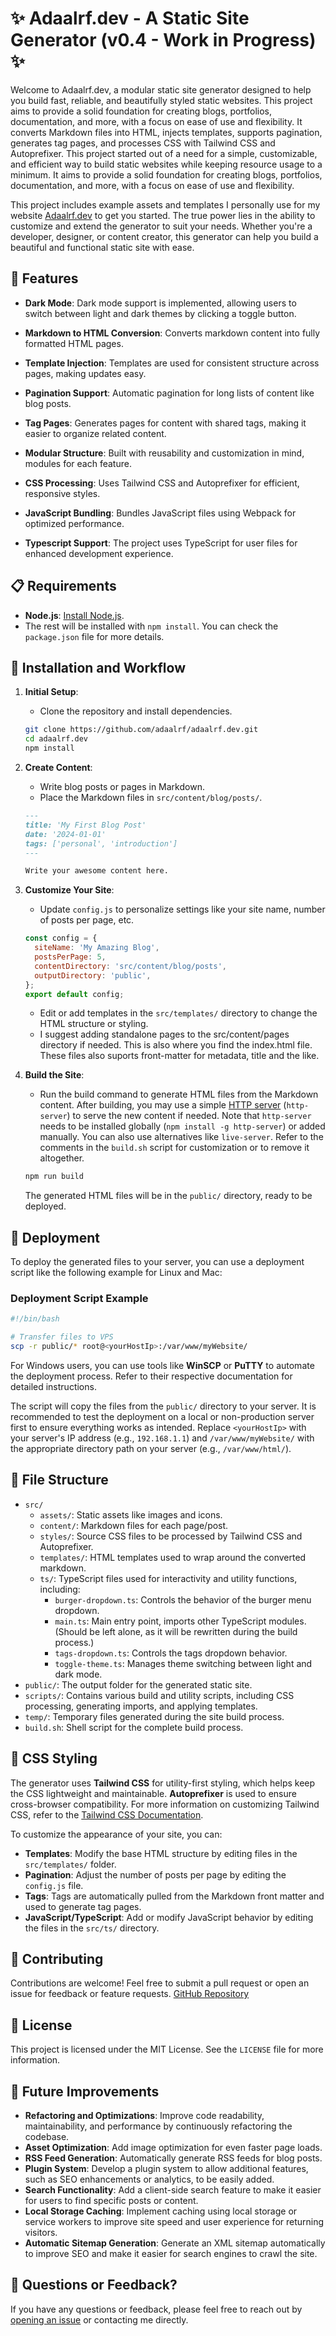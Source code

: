 # ✨ Adaalrf.dev - A Static Site Generator (v0.4 - Work in Progress) ✨

Welcome to Adaalrf.dev, a modular static site generator designed to help you build fast, reliable, and beautifully styled static websites. This project aims to provide a solid foundation for creating blogs, portfolios, documentation, and more, with a focus on ease of use and flexibility. It converts Markdown files into HTML, injects templates, supports pagination, generates tag pages, and processes CSS with Tailwind CSS and Autoprefixer.
This project started out of a need for a simple, customizable, and efficient way to build static websites while keeping resource usage to a minimum. It aims to provide a solid foundation for creating blogs, portfolios, documentation, and more, with a focus on ease of use and flexibility.

This project includes example assets and templates I personally use for my website [Adaalrf.dev](https://adaalrf.dev/) to get you started. The true power lies in the ability to customize and extend the generator to suit your needs. Whether you're a developer, designer, or content creator, this generator can help you build a beautiful and functional static site with ease.

## 🚀 Features

- **Dark Mode**: Dark mode support is implemented, allowing users to switch between light and dark themes by clicking a toggle button.

- **Markdown to HTML Conversion**: Converts markdown content into fully formatted HTML pages.
- **Template Injection**: Templates are used for consistent structure across pages, making updates easy.
- **Pagination Support**: Automatic pagination for long lists of content like blog posts.
- **Tag Pages**: Generates pages for content with shared tags, making it easier to organize related content.
- **Modular Structure**: Built with reusability and customization in mind, modules for each feature.
- **CSS Processing**: Uses Tailwind CSS and Autoprefixer for efficient, responsive styles.
- **JavaScript Bundling**: Bundles JavaScript files using Webpack for optimized performance.
- **Typescript Support**: The project uses TypeScript for user files for enhanced development experience.

## 📋 Requirements

- **Node.js**: [Install Node.js](https://nodejs.org/).
- The rest will be installed with `npm install`. You can check the `package.json` file for more details.

## 🔧 Installation and Workflow

1. **Initial Setup**:

   - Clone the repository and install dependencies.

   ```bash
   git clone https://github.com/adaalrf/adaalrf.dev.git
   cd adaalrf.dev
   npm install
   ```

2. **Create Content**:

   - Write blog posts or pages in Markdown.
   - Place the Markdown files in `src/content/blog/posts/`.

   ```markdown
   ---
   title: 'My First Blog Post'
   date: '2024-01-01'
   tags: ['personal', 'introduction']
   ---

   Write your awesome content here.
   ```

3. **Customize Your Site**:

   - Update `config.js` to personalize settings like your site name, number of posts per page, etc.

   ```javascript
   const config = {
     siteName: 'My Amazing Blog',
     postsPerPage: 5,
     contentDirectory: 'src/content/blog/posts',
     outputDirectory: 'public',
   };
   export default config;
   ```

   - Edit or add templates in the `src/templates/` directory to change the HTML structure or styling.
   - I suggest adding standalone pages to the src/content/pages directory if needed. This is also where you find the index.html file. These files also suports front-matter for metadata, title and the like.

4. **Build the Site**:

   - Run the build command to generate HTML files from the Markdown content. After building, you may use a simple [HTTP server](https://www.npmjs.com/package/http-server) (`http-server`) to serve the new content if needed. Note that `http-server` needs to be installed globally (`npm install -g http-server`) or added manually. You can also use alternatives like `live-server`. Refer to the comments in the `build.sh` script for customization or to remove it altogether.

   ```bash
   npm run build
   ```

   The generated HTML files will be in the `public/` directory, ready to be deployed.

## 🚢 Deployment

To deploy the generated files to your server, you can use a deployment script like the following example for Linux and Mac:

### Deployment Script Example

```bash
#!/bin/bash

# Transfer files to VPS
scp -r public/* root@<yourHostIp>:/var/www/myWebsite/
```

For Windows users, you can use tools like **WinSCP** or **PuTTY** to automate the deployment process. Refer to their respective documentation for detailed instructions.

The script will copy the files from the `public/` directory to your server. It is recommended to test the deployment on a local or non-production server first to ensure everything works as intended. Replace `<yourHostIp>` with your server's IP address (e.g., `192.168.1.1`) and `/var/www/myWebsite/` with the appropriate directory path on your server (e.g., `/var/www/html/`).

## 📁 File Structure

- `src/`
  - `assets/`: Static assets like images and icons.
  - `content/`: Markdown files for each page/post.
  - `styles/`: Source CSS files to be processed by Tailwind CSS and Autoprefixer.
  - `templates/`: HTML templates used to wrap around the converted markdown.
  - `ts/`: TypeScript files used for interactivity and utility functions, including:
    - `burger-dropdown.ts`: Controls the behavior of the burger menu dropdown.
    - `main.ts`: Main entry point, imports other TypeScript modules. (Should be left alone, as it will be rewritten during the build process.)
    - `tags-dropdown.ts`: Controls the tags dropdown behavior.
    - `toggle-theme.ts`: Manages theme switching between light and dark mode.
- `public/`: The output folder for the generated static site.
- `scripts/`: Contains various build and utility scripts, including CSS processing, generating imports, and applying templates.
- `temp/`: Temporary files generated during the site build process.
- `build.sh`: Shell script for the complete build process.

## 🎨 CSS Styling

The generator uses **Tailwind CSS** for utility-first styling, which helps keep the CSS lightweight and maintainable. **Autoprefixer** is used to ensure cross-browser compatibility. For more information on customizing Tailwind CSS, refer to the [Tailwind CSS Documentation](https://tailwindcss.com/docs).

To customize the appearance of your site, you can:

- **Templates**: Modify the base HTML structure by editing files in the `src/templates/` folder.
- **Pagination**: Adjust the number of posts per page by editing the `config.js` file.
- **Tags**: Tags are automatically pulled from the Markdown front matter and used to generate tag pages.
- **JavaScript/TypeScript**: Add or modify JavaScript behavior by editing the files in the `src/ts/` directory.

## 🤝 Contributing

Contributions are welcome! Feel free to submit a pull request or open an issue for feedback or feature requests. [GitHub Repository](https://github.com/adaalrf/adaalrf.dev)

## 📜 License

This project is licensed under the MIT License. See the `LICENSE` file for more information.

## 🔮 Future Improvements

- **Refactoring and Optimizations**: Improve code readability, maintainability, and performance by continuously refactoring the codebase.
- **Asset Optimization**: Add image optimization for even faster page loads.
- **RSS Feed Generation**: Automatically generate RSS feeds for blog posts.
- **Plugin System**: Develop a plugin system to allow additional features, such as SEO enhancements or analytics, to be easily added.
- **Search Functionality**: Add a client-side search feature to make it easier for users to find specific posts or content.
- **Local Storage Caching**: Implement caching using local storage or service workers to improve site speed and user experience for returning visitors.
- **Automatic Sitemap Generation**: Generate an XML sitemap automatically to improve SEO and make it easier for search engines to crawl the site.

## 💬 Questions or Feedback?

If you have any questions or feedback, please feel free to reach out by [opening an issue](https://github.com/adaalrf/adaalrf.dev/issues) or contacting me directly.
